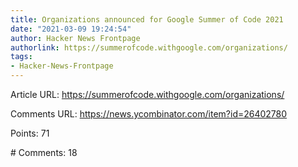 ```yaml
---
title: Organizations announced for Google Summer of Code 2021
date: "2021-03-09 19:24:54"
author: Hacker News Frontpage
authorlink: https://summerofcode.withgoogle.com/organizations/
tags:
- Hacker-News-Frontpage
---
```


<p>Article URL: <a href="https://summerofcode.withgoogle.com/organizations/">https://summerofcode.withgoogle.com/organizations/</a></p>
<p>Comments URL: <a href="https://news.ycombinator.com/item?id=26402780">https://news.ycombinator.com/item?id=26402780</a></p>
<p>Points: 71</p>
<p># Comments: 18</p>
